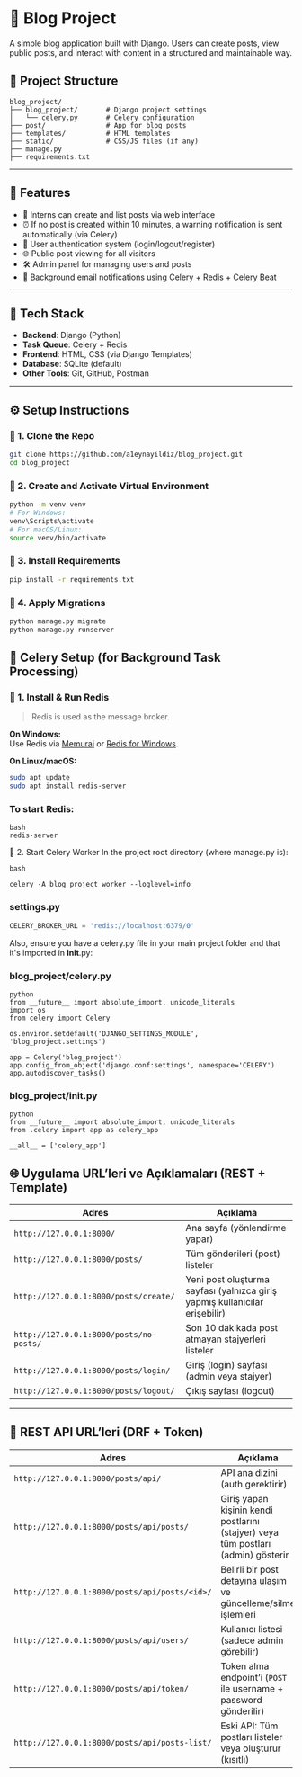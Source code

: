 # 📘 Blog Project

A simple blog application built with Django. Users can create posts, view public posts, and interact with content in a structured and maintainable way.
## 📂 Project Structure

    blog_project/
    ├── blog_project/       # Django project settings
    │   └── celery.py       # Celery configuration
    ├── post/               # App for blog posts
    ├── templates/          # HTML templates
    ├── static/             # CSS/JS files (if any)
    ├── manage.py
    ├── requirements.txt

---

## 🚀 Features


- 📝 Interns can create and list posts via web interface  
- ⏰ If no post is created within 10 minutes, a warning notification is sent automatically (via Celery)  
- 👤 User authentication system (login/logout/register)  
- 🌐 Public post viewing for all visitors  
- 🛠 Admin panel for managing users and posts  
- 📧 Background email notifications using Celery + Redis + Celery Beat


---

## 🧰 Tech Stack

- **Backend**: Django (Python)  
- **Task Queue**: Celery + Redis  
- **Frontend**: HTML, CSS (via Django Templates)  
- **Database**: SQLite (default)  
- **Other Tools**: Git, GitHub, Postman

---

## ⚙️ Setup Instructions

### 🔹 1. Clone the Repo

```bash
git clone https://github.com/a1eynayildiz/blog_project.git
cd blog_project
```

### 🔹 2. Create and Activate Virtual Environment
```bash
python -m venv venv
# For Windows:
venv\Scripts\activate
# For macOS/Linux:
source venv/bin/activate

```

### 🔹 3. Install Requirements
```bash
pip install -r requirements.txt
```
### 🔹 4. Apply Migrations
```bash
python manage.py migrate
python manage.py runserver
```

## 📨 Celery Setup (for Background Task Processing)

### 🔹 1. Install & Run Redis

> Redis is used as the message broker.

**On Windows:**  
Use Redis via [Memurai](https://www.memurai.com/) or [Redis for Windows](https://github.com/microsoftarchive/redis/releases).

**On Linux/macOS:**

```bash
sudo apt update
sudo apt install redis-server
```
### To start Redis:
```
bash
redis-server
````

🔹 2. Start Celery Worker
In the project root directory (where manage.py is):
```
bash

celery -A blog_project worker --loglevel=info
```


### settings.py
```python
CELERY_BROKER_URL = 'redis://localhost:6379/0'
```
Also, ensure you have a celery.py file in your main project folder and that it's imported in __init__.py:


### blog_project/celery.py
```
python
from __future__ import absolute_import, unicode_literals
import os
from celery import Celery

os.environ.setdefault('DJANGO_SETTINGS_MODULE', 'blog_project.settings')

app = Celery('blog_project')
app.config_from_object('django.conf:settings', namespace='CELERY')
app.autodiscover_tasks()
```

### blog_project/__init__.py
````
python
from __future__ import absolute_import, unicode_literals
from .celery import app as celery_app

__all__ = ['celery_app']

````
## 🌐 Uygulama URL’leri ve Açıklamaları (REST + Template)

| Adres | Açıklama |
|-------|----------|
| `http://127.0.0.1:8000/` | Ana sayfa (yönlendirme yapar) |
| `http://127.0.0.1:8000/posts/` | Tüm gönderileri (post) listeler |
| `http://127.0.0.1:8000/posts/create/` | Yeni post oluşturma sayfası (yalnızca giriş yapmış kullanıcılar erişebilir) |
| `http://127.0.0.1:8000/posts/no-posts/` | Son 10 dakikada post atmayan stajyerleri listeler |
| `http://127.0.0.1:8000/posts/login/` | Giriş (login) sayfası (admin veya stajyer) |
| `http://127.0.0.1:8000/posts/logout/` | Çıkış sayfası (logout) |

---

## 🔁 REST API URL’leri (DRF + Token)

| Adres | Açıklama |
|-------|----------|
| `http://127.0.0.1:8000/posts/api/` | API ana dizini (auth gerektirir) |
| `http://127.0.0.1:8000/posts/api/posts/` | Giriş yapan kişinin kendi postlarını (stajyer) veya tüm postları (admin) gösterir |
| `http://127.0.0.1:8000/posts/api/posts/<id>/` | Belirli bir post detayına ulaşım ve güncelleme/silme işlemleri |
| `http://127.0.0.1:8000/posts/api/users/` | Kullanıcı listesi (sadece admin görebilir) |
| `http://127.0.0.1:8000/posts/api/token/` | Token alma endpoint’i (`POST` ile username + password gönderilir) |
| `http://127.0.0.1:8000/posts/api/posts-list/` | Eski API: Tüm postları listeler veya oluşturur (kısıtlı) |










